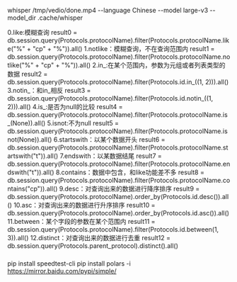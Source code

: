 
whisper /tmp/vedio/done.mp4  --language Chinese --model large-v3 --model_dir .cache/whisper


0.like:模糊查询
result0 = db.session.query(Protocols.protocolName).filter(Protocols.protocolName.like(&#34;%&#34; &#43; &#34;cp&#34; &#43; &#34;%&#34;)).all()
1.notlike&#xff1a;模糊查询&#xff0c;不在查询范围内
result1 = db.session.query(Protocols.protocolName).filter(Protocols.protocolName.notlike(&#34;%&#34; &#43; &#34;cp&#34; &#43; &#34;%&#34;)).all()
2.in_:在某个范围内&#xff0c;参数为元组或者列表类型的数据
result2 = db.session.query(Protocols.protocolName).filter(Protocols.id.in_((1, 2))).all()
3.notin_&#xff1a;和in_相反
result3 = db.session.query(Protocols.protocolName).filter(Protocols.id.notin_((1, 2))).all()
4.is_:是否为null的比较
result4 = db.session.query(Protocols.protocolName).filter(Protocols.protocolName.is_(None)).all()
5.isnot:不为null
result5 = db.session.query(Protocols.protocolName).filter(Protocols.protocolName.isnot(None)).all()
6.startswith&#xff1a;以某个数据开头
result6 = db.session.query(Protocols.protocolName).filter(Protocols.protocolName.startswith(&#34;t&#34;)).all()
7.endswith&#xff1a;以某数据结尾
result7 = db.session.query(Protocols.protocolName).filter(Protocols.protocolName.endswith(&#34;t&#34;)).all()
8.contains&#xff1a;数据中包含&#xff0c;和like功能差不多
result8 = db.session.query(Protocols.protocolName).filter(Protocols.protocolName.contains(&#34;cp&#34;)).all()
9.desc&#xff1a;对查询出来的数据进行降序排序
result9 = db.session.query(Protocols.protocolName).order_by(Protocols.id.desc()).all()
10.asc&#xff1a;对查询出来的数据进行升序排序
result10 = db.session.query(Protocols.protocolName).order_by(Protocols.id.asc()).all()
11.between&#xff1a;某个字段的参数在某个范围内
result11 = db.session.query(Protocols.protocolName).filter(Protocols.id.between(1, 3)).all()
12.distinct&#xff1a;对查询出来的数据进行去重
result12 = db.session.query(Protocols.parent_protocol).distinct().all()


### 
pip install speedtest-cli
pip install polars -i https://mirror.baidu.com/pypi/simple/
